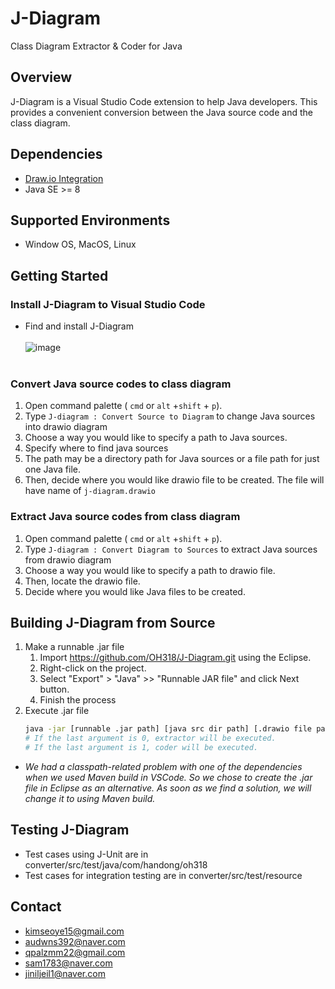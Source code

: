 # J-Diagram
 
Class Diagram Extractor & Coder for Java

## Overview  
J-Diagram is a Visual Studio Code extension to help Java developers. This provides a convenient conversion between the Java source code and the class diagram. 

## Dependencies
<!-- dependencies, versions, ... -->
* [Draw.io Integration](https://marketplace.visualstudio.com/items?itemName=hediet.vscode-drawio)
* Java SE >= 8

## Supported Environments
* Window OS, MacOS, Linux

## Getting Started 

### Install J-Diagram to Visual Studio Code

* Find and install J-Diagram<br><br>
  ![image](https://user-images.githubusercontent.com/47961698/170818137-c8f422a7-12e5-4866-be56-54bc500b14a0.png)<br><br>


### Convert Java source codes to class diagram

1. Open command palette ( `cmd` or `alt` +`shift` + `p`).
2. Type `J-diagram : Convert Source to Diagram` to change Java sources into drawio diagram
3. Choose a way you would like to specify a path to Java sources.
4. Specify where to find java sources
5. The path may be a directory path for Java sources or a file path for just one Java file. 
6. Then, decide where you would like drawio file to be created. The file will have name of `j-diagram.drawio`
 
### Extract Java source codes from class diagram

1. Open command palette ( `cmd` or `alt` +`shift` + `p`).
2. Type `J-diagram : Convert Diagram to Sources` to extract Java sources from drawio diagram
3. Choose a way you would like to specify a path to drawio file.
4. Then, locate the drawio file.
5. Decide where you would like Java files to be created.

## Building J-Diagram from Source

1. Make a runnable .jar file
   1. Import https://github.com/OH318/J-Diagram.git using the Eclipse.
   2. Right-click on the project.
   3. Select "Export" > "Java" >> "Runnable JAR file" and click Next button.
   4. Finish the process
2. Execute .jar file
   ```bash
   java -jar [runnable .jar path] [java src dir path] [.drawio file path] [0|1]
   # If the last argument is 0, extractor will be executed.
   # If the last argument is 1, coder will be executed. 
   ```
* *We had a classpath-related problem with one of the dependencies when we used Maven build in VSCode. So we chose to create the .jar file in Eclipse as an alternative. As soon as we find a solution, we will change it to using Maven build.*

## Testing J-Diagram

* Test cases using J-Unit are in converter/src/test/java/com/handong/oh318
* Test cases for integration testing are in converter/src/test/resource

## Contact
* [kimseoye15@gmail.com](kimseoye15@gmail.com)
* [audwns392@naver.com](audwns392@naver.com)
* [qpalzmm22@gmail.com](qpalzmm22@gmail.com)
* [sam1783@naver.com](sam1783@naver.com)
* [jiniljeil1@naver.com](jiniljeil1@gmail.com)

